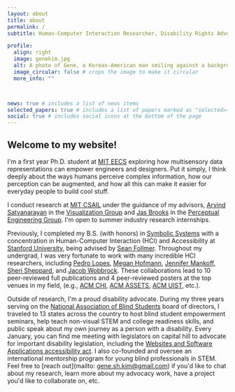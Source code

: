 ```yaml
---
layout: about
title: about
permalink: /
subtitle: Human-Computer Interaction Researcher, Disability Rights Advocate, Joyful Maker

profile:
  align: right
  image: genekim.jpg
  alt: A photo of Gene, a Korean-American man smiling against a background with green trees. He has thick straight black hair that is longer on the front and shorter on the sides. He is wearing a blue collared shirt, and his dark brown eyes are smizing at the camera.
  image_circular: false # crops the image to make it circular
  more_info: ""



news: true # includes a list of news items
selected_papers: true # includes a list of papers marked as "selected={true}"
social: true # includes social icons at the bottom of the page
---
```


## Welcome to my website!
I'm a first year Ph.D. student at [MIT EECS](https://www.eecs.mit.edu/) exploring how multisensory data representations can empower engineers and designers. Put it simply, I think deeply about the ways humans perceive complex information, how our perception can be augmented, and how all this can make it easier for everyday people to build cool stuff. 

I conduct research at [MIT CSAIL](https://www.csail.mit.edu/) under the guidance of my advisors, [Arvind Satyanarayan](https://arvindsatya.com/) in the [Visualization Group](https://vis.csail.mit.edu/) and [Jas Brooks](https://jasbrooks.net/) in the [Perceptual Engineering Group](https://jasbrooks.net/). I'm open to summer industry research internships.

Previously, I completed my B.S. (with honors) in [Symbolic Systems](https://symsys.stanford.edu/) with a concentration in Human-Computer Interaction (HCI) and Accessibility at [Stanford University](https://www.stanford.edu/), being advised by [Sean Follmer](https://profiles.stanford.edu/sean-follmer). Throughout my undergrad, I was very fortunate to work with many incredible HCI researchers, including [Pedro Lopes](https://plopes.org/), [Megan Hofmann](https://www.megan-hofmann.com/), [Jennifer Mankoff](https://www.cs.washington.edu/people/faculty/jmankoff), [Sheri Sheppard](https://en.wikipedia.org/wiki/Sheri_D._Sheppard), and [Jacob Wobbrock](https://faculty.washington.edu/wobbrock/). These collaborations lead to 10 peer-reviewed full publications and 4 peer-reviewed posters at the top venues in my field, (e.g., [ACM CHI](https://sigchi.org/), [ACM ASSETS](https://dl.acm.org/conference/assets), [ACM UIST](https://dl.acm.org/conference/uist), etc.).

Outside of research, I'm a proud disability advocate. During my three years serving on the [National Association of Blind Students](https://nabslink.org/) board of directors, I traveled to 13 states across the country to host blind student empowerment seminars, help teach non-visual STEM and college readiness skills, and public speak about my own journey as a person with a disability. Every January, you can find me meeting with legislators on capital hill to advocate for important disability legislation, including the [Websites and Software Applications accessibility act](https://www.congress.gov/bill/117th-congress/senate-bill/4998). I also co-founded and oversee an international mentorship program for young blind professionals in STEM.
Feel free to [reach out](mailto: gene.sh.kim@gmail.com) if you'd like to chat about my research, learn more about my advocacy work, have a project you'd like to collaborate on, etc.